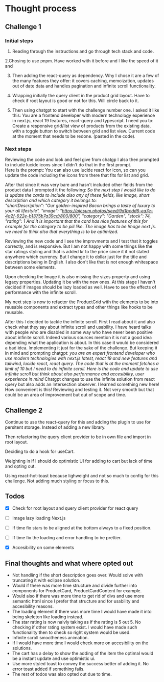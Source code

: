 # Thought process 

## Challenge 1
### Initial steps
1. Reading through the instructions and go through tech stack and code.

2.Chosing to use pnpm. Have worked with it before and I like the speed of it and
 
3. Then adding the react-query as dependency. Why I chose it are a few of the many features they offer: it covers caching, memoization, updates out of date data and handles pagination and infinite scroll functionality. 

4. Wrapping initially the query client in the product grid layout. Have to check if root layout is good or not for this. Will circle back to it. 

5. Then using chatgpt to start with the challenge number one. I asked it like this: You are a frontend developer with modern technology experience in next.js, react 19 features, react-query and typescript. I need you to: Create a responsive grid/list view of products from the existing data, with a toggle button to switch between grid and list view. Current code at the moment that needs to be redone. (pasted in the code). 

### Next steps 
Reviewing the code and look and feel give from chatgp I also then prompted to include lucide icons since I didn't do that in the first prompt.  
Here is the prompt:  You can also use lucide react for icon, so can you update the code including the icons from there that fits for list and grid.

After that since it was very bare and hasn't included other fields from the product data I prompted it the following: 
*So the next step I would like to do is update the cards to include also any of these fields, like image, short description and which category it belongs to:     
"shortDescription": "Our golden-inspired Bacon brings a taste of luxury to your all lifestyle",
    "image": "https://picsum.photos/seed/9d1bcdd6-ea7e-4a2f-922e-b1375b7a39cd/800/800",
    "category": "Garden",
    "stock": 74,
    "rating": 1 
And it is important that the card has nice features of this for example for the category to be pill like. The image has to be Image next js. we need to think also that everything is to be optimized.*

Reviewing the new code and I see the improvments and I test that it toggles correctly, and is responsive. But I am not happy with some things like the star ratings styling and that is added kr to the price since it it not stated anywhere which currency. But I change it to dollar just for the title and descriptions being in English. I also don't like that is not enough whitespace between some elements. 

Upon checking the Image it is also missing the sizes property and using legacy properties. Updating it be with the new ones. At this stage I haven't decided if images should be lazy loaded as well. Have to see the effects of performance with the infinite scroll. 

My next step is now to refactor the ProductGrid with the elements to be into reusable components and extract types and other things like hooks to be reusable. 

After this I decided to tackle the infinite scroll. First I read about it and also check what they say about infinite scroll and usability. I have heard talks with people who are disabled in some way who have never been positive about infinite scroll. Indeed various sources mention it is not a good idea depending what the application is about. In this case it would be considered a bad idea. Implementing it just for the sake of the challenge. But keeping it in mind and prompting chatgpt:  *you are an expert frontend developer who use modern technologies with next.js latest, react 19 and new features and tailwind, lucide react, react query. The code that is at the moment fetches a limit of 10 but I need to do infinite scroll. Here is the code and update to use infinite scroll but think about also performance and accesibility, user experience in mind*
Chatgpt changes to use the infinite solution from react query but also adds an Intersection observer. I learned something new here! How convenient is this!
Reviewing and testing it. Not very smooth but that could be an area of improvement but out of scope and time.

## Challenge 2 
Continue to use the react-query for this and adding the plugin to use for persitent storage. Instead of adding a new library.

Then refactoring the query client provider to be in own file and import in root layout. 

Deciding to do a hook for useCart. 

Weighting in if I should do optimistic UI for adding to cart but lack of time and opting out.

Using react-hot-toast because lighweight and not so much to config for this challenge. 
Not adding much styling or focus to this. 

## Todos 
- [x] Check for root layout and query client provider for react query
- [ ] Image lazy loading Next.js 
- [ ] If time fix stars to be aligned at the bottom always to a fixed position.
- [ ] If time fix the loading and error handling to be prettier. 
- [X] Accesibility on some elements 


## Final thoughts and what where opted out 
- Not handling if the short description goes over. Would solve with truncating it with eclipse solution.
- Would if there was more time structure and divide further into components for ProductCard, ProductCardContent for example.
- Would also if there was more time to get rid of divs and use more semantic html since I prefer that structure and for usability and accesibility reasons.
- The loading element if there was more time I would have made it into being skeleton like loading instead.
- The star rating is now naivly taking as if the rating is 5 out 5. No checking if other rating system exist. I would have made such functionality then to check so right system would be used.
- Infinite scroll smootheness animation.
- If I would have more time I would check more on accesibility on the solutions.
- The cart has a delay to show the adding of the item the optimal would be a instant update and use optimistic ui. 
- Use more styled toast to convey the success better of adding it. No error toast added if something fails. 
- The rest of todos was also opted out due to time. 